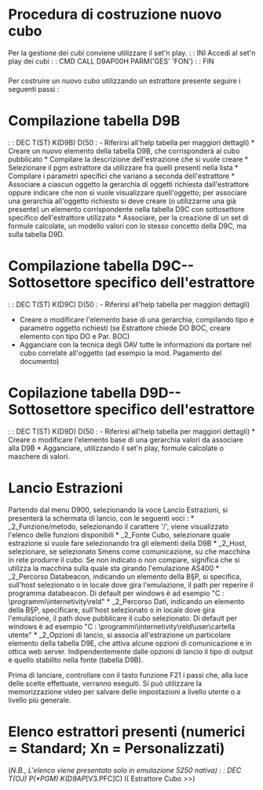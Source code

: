 # Procedura di costruzione nuovo cubo
Per la gestione dei cubi conviene utilizzare il set'n play.
 :  : INI Accedi al set'n play dei cubi
 :  : CMD CALL D9AP00H PARM('GES' 'FON')
 :  : FIN
###
Per costruire un nuovo cubo utilizzando un estrattore presente seguire i seguenti passi : 

# Compilazione tabella D9B
 :  : DEC T(ST) K(D9B)   D(50 : - Riferirsi all'help tabella per maggiori dettagli)
 \* Creare un nuovo elemento della tabella D9B, che corrisponderà al cubo pubblicato
 \* Compilare la descrizione dell'estrazione che si vuole creare
 \* Selezionare il pgm estrattore da utilizzare fra quelli presenti nella lista
 \* Compilare i parametri specifici che variano a seconda dell'estrattore
 \* Associare a ciascun oggetto la gerarchia di oggetti richiesta dall'estrattore oppure indicare che non si vuole visualizzare quell'oggetto; per associare una gerarchia all'oggetto richiesto si deve creare (o utilizzarne una già presente) un elemento corrispondente nella tabella D9C con sottosettore specifico dell'estrattore utilizzato
 \* Associare, per la creazione di un set di formule calcolate, un modello valori con lo stesso concetto della D9C, ma sulla tabella D9D.

# Compilazione tabella D9C-- Sottosettore specifico dell'estrattore
 :  : DEC T(ST) K(D9C)   D(50 : - Riferirsi all'help tabella per maggiori dettagli)
 - Creare o modificare l'elemento base di una gerarchia, compilando tipo e parametro oggetto richiesti (se Estrattore chiede DO BOC, creare elemento con tipo DO e Par. BOC)
 - Agganciare con la tecnica degli OAV tutte le informazioni da portare nel cubo correlate all'oggetto (ad esempio la mod. Pagamento del documento)

# Copilazione tabella D9D-- Sottosettore specifico dell'estrattore
 :  : DEC T(ST) K(D9D)   D(50 : - Riferirsi all'help tabella per maggiori dettagli)
 \* Creare o modificare l'elemento base di una gerarchia valori da associare alla D9B
 \* Agganciare, utilizzando il set'n play, formule calcolate o maschere di valori.

# Lancio Estrazioni
Partendo dal menu D900, selezionando la voce Lancio Estrazioni, si presenterà la schermata di lancio, con le seguenti voci : 
 \* _2_Funzione/metodo,  selezionando il carattere '/', viene visualizzato l'elenco delle funzioni disponibili
 \* _2_Fonte Cubo,  selezionare quale estrazione si vuole fare selezionando tra gli elementi della D9B
 \* _2_Host,  selezionare, se selezionato Smens come comunicazione, su che macchina in rete produrre il cubo. Se non indicato o non compare, significa che si utilizza la macchina sulla quale sta girando l'emulazione AS400
 \* _2_Percorso Databeacon,  indicando un elemento della B§P, si specifica, sull'host selezionato o in locale dove gira l'emulazione, il path per reperire il programma databeacon. Di default per windows è ad esempio "C : \programmi\internetivity\reld"
 \* _2_Percorso Dati,  indicando un elemento della B§P, specificare, sull'host selezionato o in locale dove gira l'emulazione, il path dove pubblicare il cubo selezionato. Di default per windows è ad esempio "C : \programmi\internetivity\reld\user\cartella utente"
 \* _2_Opzioni di lancio,  si associa all'estrazione un particolare elemento della tabella D9E, che attiva alcune opzioni di comunicazione e in ottica web server. Indipendentemente dalle opzioni di lancio il tipo di output è quello stabilito nella fonte (tabella D9B).

Prima di lanciare, controllare con il tasto funzione F21 i passi che, alla luce delle scelte effettuate, verranno eseguiti. Si può utilizzare la memorizzazione video per salvare delle impostazioni a livello utente o a livello più generale.

# Elenco estrattori presenti (numerici = Standard; Xn = Personalizzati)
(_N.B., L'elenco viene presentato solo in emulazione 5250 nativa)
 :  : DEC T(OJ) P(\*PGM) K(D9AP_[V3.PFC]C) I( Estrattore Cubo >>)
